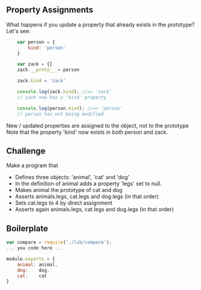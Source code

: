 Property Assignments
-----------------------

What happens if you update a property that already exists in the prototype? Let's see:

```js
	var person = {
		kind: 'person'
	}

	var zack = {}
	zack.__proto__ = person

	zack.kind = 'zack'

	console.log(zack.kind); //=> 'zack'
	// zack now has a 'kind' property

	console.log(person.kind); //=> 'person'
	// person has not being modified
```

New / updated properties are assigned to the object, not to the prototype
Note that the property 'kind' now exists in both person and zack.

Challenge
---------

Make a program that
- Defines three objects: 'animal', 'cat' and 'dog'
- In the definition of animal adds a property 'legs' set to null.
- Makes animal the prototype of cat and dog
- Asserts animals.legs, cat.legs and dog.legs (in that order)
- Sets cat.legs to 4 by direct assignment
- Asserts again animals.legs, cat.legs and dog.legs (in that order)

Boilerplate
-----------

```js
var compare = require('./lib/compare');
... you code here ...

module.exports = {
	animal: animal,
	dog:    dog,
	cat:    cat
}
```
